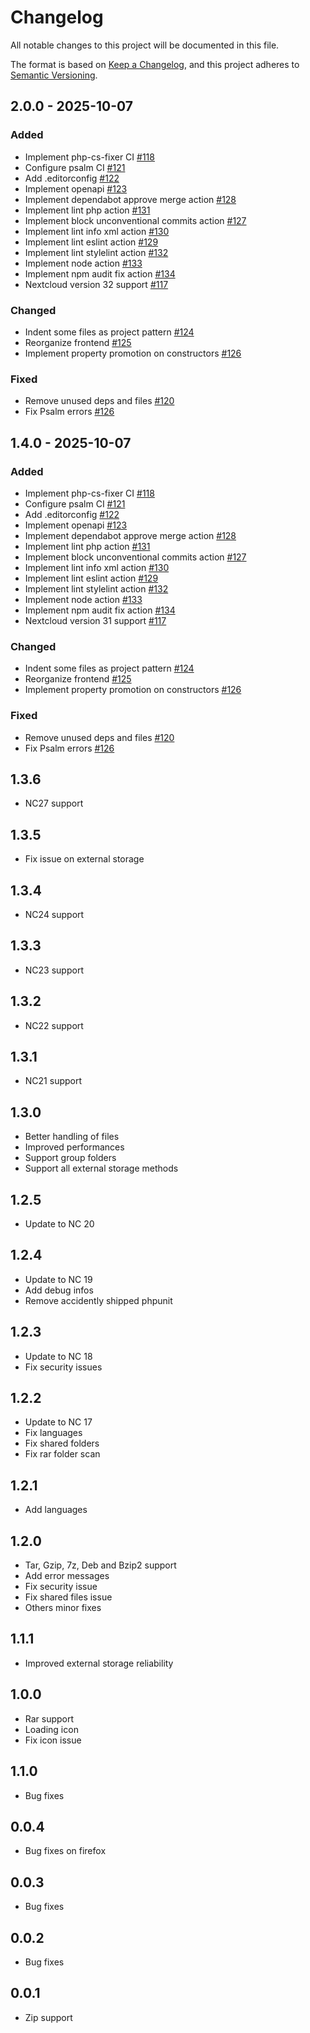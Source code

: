 <!--
 - SPDX-FileCopyrightText: 2025 LibreCode coop and contributors
 - SPDX-License-Identifier: AGPL-3.0-or-later
-->
# Changelog

All notable changes to this project will be documented in this file.

The format is based on [Keep a Changelog](https://keepachangelog.com/en/1.1.0/),
and this project adheres to [Semantic Versioning](https://semver.org/spec/v2.0.0.html).

## 2.0.0 - 2025-10-07

### Added

- Implement php-cs-fixer CI [#118](https://github.com/LibreCodeCoop/extract/pull/118)
- Configure psalm CI [#121](https://github.com/LibreCodeCoop/extract/pull/121)
- Add .editorconfig [#122](https://github.com/LibreCodeCoop/extract/pull/122)
- Implement openapi [#123](https://github.com/LibreCodeCoop/extract/pull/123)
- Implement dependabot approve merge action [#128](https://github.com/LibreCodeCoop/extract/pull/128)
- Implement lint php action [#131](https://github.com/LibreCodeCoop/extract/pull/131)
- Implement block unconventional commits action [#127](https://github.com/LibreCodeCoop/extract/pull/127)
- Implement lint info xml action [#130](https://github.com/LibreCodeCoop/extract/pull/130)
- Implement lint eslint action [#129](https://github.com/LibreCodeCoop/extract/pull/129)
- Implement lint stylelint action [#132](https://github.com/LibreCodeCoop/extract/pull/132)
- Implement node action [#133](https://github.com/LibreCodeCoop/extract/pull/133)
- Implement npm audit fix action [#134](https://github.com/LibreCodeCoop/extract/pull/134)
- Nextcloud version 32 support [#117](https://github.com/LibreCodeCoop/extract/pull/117)

### Changed

- Indent some files as project pattern [#124](https://github.com/LibreCodeCoop/extract/pull/124)
- Reorganize frontend [#125](https://github.com/LibreCodeCoop/extract/pull/125)
- Implement property promotion on constructors [#126](https://github.com/LibreCodeCoop/extract/pull/126)

### Fixed

- Remove unused deps and files [#120](https://github.com/LibreCodeCoop/extract/pull/120)
- Fix Psalm errors [#126](https://github.com/LibreCodeCoop/extract/pull/126)

## 1.4.0 - 2025-10-07

### Added

- Implement php-cs-fixer CI [#118](https://github.com/LibreCodeCoop/extract/pull/118)
- Configure psalm CI [#121](https://github.com/LibreCodeCoop/extract/pull/121)
- Add .editorconfig [#122](https://github.com/LibreCodeCoop/extract/pull/122)
- Implement openapi [#123](https://github.com/LibreCodeCoop/extract/pull/123)
- Implement dependabot approve merge action [#128](https://github.com/LibreCodeCoop/extract/pull/128)
- Implement lint php action [#131](https://github.com/LibreCodeCoop/extract/pull/131)
- Implement block unconventional commits action [#127](https://github.com/LibreCodeCoop/extract/pull/127)
- Implement lint info xml action [#130](https://github.com/LibreCodeCoop/extract/pull/130)
- Implement lint eslint action [#129](https://github.com/LibreCodeCoop/extract/pull/129)
- Implement lint stylelint action [#132](https://github.com/LibreCodeCoop/extract/pull/132)
- Implement node action [#133](https://github.com/LibreCodeCoop/extract/pull/133)
- Implement npm audit fix action [#134](https://github.com/LibreCodeCoop/extract/pull/134)
- Nextcloud version 31 support [#117](https://github.com/LibreCodeCoop/extract/pull/117)

### Changed

- Indent some files as project pattern [#124](https://github.com/LibreCodeCoop/extract/pull/124)
- Reorganize frontend [#125](https://github.com/LibreCodeCoop/extract/pull/125)
- Implement property promotion on constructors [#126](https://github.com/LibreCodeCoop/extract/pull/126)

### Fixed

- Remove unused deps and files [#120](https://github.com/LibreCodeCoop/extract/pull/120)
- Fix Psalm errors [#126](https://github.com/LibreCodeCoop/extract/pull/126)

## 1.3.6

- NC27 support
## 1.3.5

- Fix issue on external storage
## 1.3.4

- NC24 support
## 1.3.3

- NC23 support
## 1.3.2

- NC22 support
## 1.3.1

- NC21 support

## 1.3.0

- Better handling of files
- Improved performances
- Support group folders
- Support all external storage methods

## 1.2.5

- Update to NC 20

## 1.2.4

- Update to NC 19
- Add debug infos
- Remove accidently shipped phpunit

## 1.2.3

- Update to NC 18
- Fix security issues

## 1.2.2

- Update to NC 17
- Fix languages
- Fix shared folders
- Fix rar folder scan

## 1.2.1

- Add languages

## 1.2.0

- Tar, Gzip, 7z, Deb and Bzip2 support
- Add error messages
- Fix security issue
- Fix shared files issue
- Others minor fixes

## 1.1.1

- Improved external storage reliability

## 1.0.0

- Rar support
- Loading icon
- Fix icon issue

## 1.1.0

- Bug fixes

## 0.0.4

- Bug fixes on firefox

## 0.0.3

- Bug fixes

## 0.0.2

- Bug fixes

## 0.0.1

- Zip support

